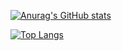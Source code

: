 [![Anurag's GitHub stats](https://github-readme-stats.vercel.app/api?username=Shea690901&count_private=true&show_icons=true?theme=vision-friendly-dark)](https://github.com/anuraghazra/github-readme-stats)

[![Top Langs](https://github-readme-stats.vercel.app/api/top-langs/?username=Shea690901&layout=compact)](https://github.com/anuraghazra/github-readme-stats)

<!--
**Shea690901/Shea690901** is a ✨ _special_ ✨ repository because its `README.md` (this file) appears on your GitHub profile.

Here are some ideas to get you started:

- 🔭 I’m currently working on ...
- 🌱 I’m currently learning ...
- 👯 I’m looking to collaborate on ...
- 🤔 I’m looking for help with ...
- 💬 Ask me about ...
- 📫 How to reach me: ...
- 😄 Pronouns: ...
- ⚡ Fun fact: ...
-->
